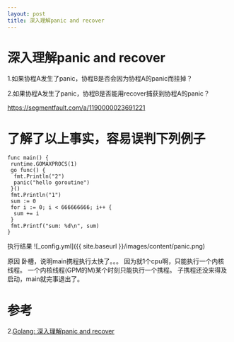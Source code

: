 ```yaml
---
layout: post
title: 深入理解panic and recover
---
```


# 深入理解panic and recover

1.如果协程A发生了panic，协程B是否会因为协程A的panic而挂掉？

2.如果协程A发生了panic，协程B是否能用recover捕获到协程A的panic？

https://segmentfault.com/a/1190000023691221

# 了解了以上事实，容易误判下列例子
```
func main() {
 runtime.GOMAXPROCS(1)
 go func() {
  fmt.Println("2")
  panic("hello goroutine")
 }()
 fmt.Println("1")
 sum := 0
 for i := 0; i < 666666666; i++ {
  sum += i
 }
 fmt.Printf("sum: %d\n", sum)
}
```

执行结果
![_config.yml]({{ site.baseurl }}/images/content/panic.png)

原因
卧槽，说明main携程执行太快了。。。
因为就1个cpu啊，只能执行一个内核线程。
一个内核线程(GPM的M)某个时刻只能执行一个携程。
子携程还没来得及启动，main就完事退出了。

# 参考
2.[Golang: 深入理解panic and recover](https://ieevee.com/tech/2017/11/23/go-panic.html)